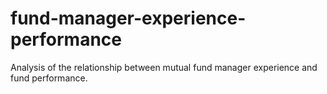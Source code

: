 # fund-manager-experience-performance
Analysis of the relationship between mutual fund manager experience and fund performance.

